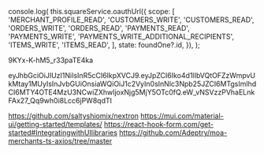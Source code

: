 console.log(
this.squareService.oauthUrl({
scope: [
'MERCHANT_PROFILE_READ',
'CUSTOMERS_WRITE',
'CUSTOMERS_READ',
'ORDERS_WRITE',
'ORDERS_READ',
'PAYMENTS_READ',
'PAYMENTS_WRITE',
'PAYMENTS_WRITE_ADDITIONAL_RECIPIENTS',
'ITEMS_WRITE',
'ITEMS_READ',
],
state: foundOne?.id,
}),
);

9KYx-K-hM5_r33paTE4ka

eyJhbGciOiJIUzI1NiIsInR5cCI6IkpXVCJ9.eyJpZCI6Iko4d1lIbVQtOFZzWmpvUkMtay1MUyIsInJvbGUiOnsiaWQiOiJ1c2VyIn0sInNlc3Npb25JZCI6MTgsImlhdCI6MTY4OTE4MzU3NCwiZXhwIjoxNjg5MjY5OTc0fQ.eW_vNSVzzPVhaELnkFAx27_Qq9wh0i8Lcc6jPW8qdTI

https://github.com/saltyshiomix/nextron
https://mui.com/material-ui/getting-started/templates/
https://react-hook-form.com/get-started#IntegratingwithUIlibraries
https://github.com/Adeptry/moa-merchants-ts-axios/tree/master
